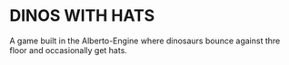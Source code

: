 # DINOS WITH HATS
A game built in the Alberto-Engine where dinosaurs bounce against thre floor and occasionally get hats.
